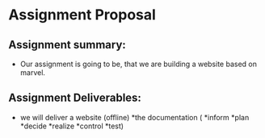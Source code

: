# Assignment Proposal
## Assignment summary:
* Our assignment is going to be, that we are building a website based on marvel.
## Assignment Deliverables:
* we will deliver a website (offline)
				     *the documentation (
								*inform
								*plan
								*decide
								*realize
								*control
								*test)
